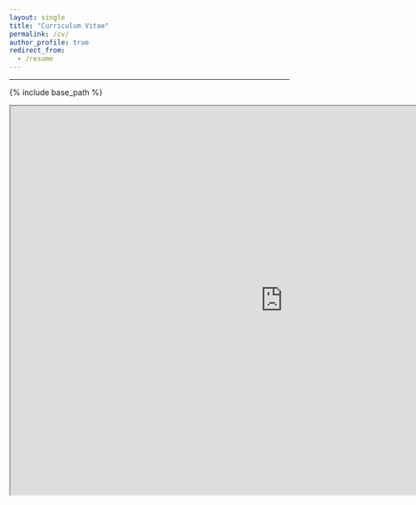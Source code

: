 ```yaml
---
layout: single
title: "Curriculum Vitae"
permalink: /cv/
author_profile: true
redirect_from:
  - /resume
---
```

---

{% include base_path %}

<iframe src="https://roga11.github.io/gabrielrodriguez.github.io/files/GRodriguezRondon_CV_20230118.pdf" height = "700"
        width = "980"></iframe>
